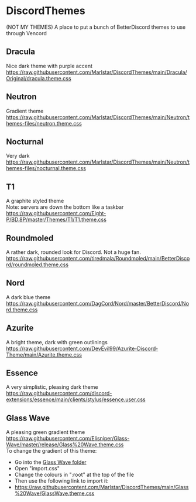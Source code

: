 # DiscordThemes
(NOT MY THEMES) A place to put a bunch of BetterDiscord themes to use through Vencord

## Dracula
Nice dark theme with purple accent  
https://raw.githubusercontent.com/Marlstar/DiscordThemes/main/Dracula/Original/dracula.theme.css

## Neutron
Gradient theme  
https://raw.githubusercontent.com/Marlstar/DiscordThemes/main/Neutron/themes-files/neutron.theme.css

## Nocturnal
Very dark  
https://raw.githubusercontent.com/Marlstar/DiscordThemes/main/Neutron/themes-files/nocturnal.theme.css

## T1
A graphite styled theme  
Note: servers are down the bottom like a taskbar  
https://raw.githubusercontent.com/Eight-P/BD.8P/master/Themes/T1/T1.theme.css

## Roundmoled
A rather dark, rounded look for Discord. Not a huge fan.  
https://raw.githubusercontent.com/tiredmala/Roundmoled/main/BetterDiscord/roundmoled.theme.css

## Nord
A dark blue theme  
https://raw.githubusercontent.com/DagCord/Nord/master/BetterDiscord/Nord.theme.css

## Azurite
A bright theme, dark with green outlinings  
https://raw.githubusercontent.com/DevEvil99/Azurite-Discord-Theme/main/Azurite.theme.css

## Essence
A very simplistic, pleasing dark theme  
https://raw.githubusercontent.com/discord-extensions/essence/main/clients/stylus/essence.user.css

## Glass Wave
A pleasing green gradient theme  
https://raw.githubusercontent.com/Elisniper/Glass-Wave/master/release/Glass%20Wave.theme.css  
To change the gradient of this theme:
- Go into the <a href="temp">Glass Wave folder</a>  
- Open "import.css"  
- Change the colours in ":root" at the top of the file  
- Then use the following link to import it:  
 - https://raw.githubusercontent.com/Marlstar/DiscordThemes/main/Glass%20Wave/GlassWave.theme.css

